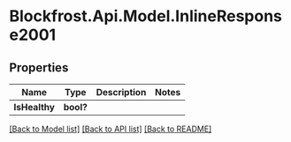 # Blockfrost.Api.Model.InlineResponse2001
## Properties

Name | Type | Description | Notes
------------ | ------------- | ------------- | -------------
**IsHealthy** | **bool?** |  | 

[[Back to Model list]](../README.md#documentation-for-models) [[Back to API list]](../README.md#documentation-for-api-endpoints) [[Back to README]](../README.md)

